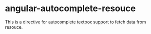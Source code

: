 # angular-autocomplete-resouce
This is a directive for autocomplete textbox support to fetch data from resouce.
